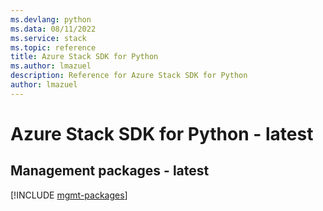 ```yaml
---
ms.devlang: python
ms.data: 08/11/2022
ms.service: stack
ms.topic: reference
title: Azure Stack SDK for Python
ms.author: lmazuel
description: Reference for Azure Stack SDK for Python
author: lmazuel
---
```

# Azure Stack SDK for Python - latest

## Management packages - latest
[!INCLUDE [mgmt-packages](stack-mgmt-index.md)]